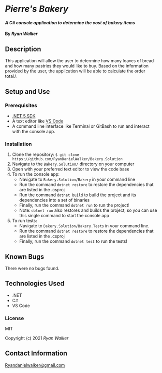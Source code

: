 # _Pierre's Bakery_

#### _A C# console application to determine the cost of bakery items_

#### By _Ryan Walker_

## Description
This application will allow the user to determine how many loaves of bread and how many pastries they would like to buy. Based on the information provided by the user, the application will be able to calculate the order total.\

## Setup and Use

### Prerequisites
* [.NET 5 SDK](https://dotnet.microsoft.com/download/dotnet/5.0)
* A text editor like [VS Code](https://code.visualstudio.com/)
* A command line interface like Terminal or GitBash to run and interact with the console app.

### Installation
1. Clone the repository: `$ git clone https://github.com/RyanDanielWalker/Bakery.Solution`
2. Navigate to the `Bakery.Solution/` directory on your computer
3. Open with your preferred text editor to view the code base
4. To run the console app:
    * Navigate to `Bakery.Solution/Bakery` in your command line
    * Run the command `dotnet restore` to restore the dependencies that are listed in the .csproj
    * Run the command `dotnet build` to build the project and its dependencies into a set of binaries
    * Finally, run the command `dotnet run` to run the project!
    * Note: `dotnet run` also restores and builds the project, so you can use this single command to start the console app
5. To run tests:
    * Navigate to `Bakery.Solution/Bakery.Tests` in your command line.
    * Run the command `dotnet restore` to restore the dependencies that are listed in the .csproj
    * Finally, run the command `dotnet test` to run the tests!

## Known Bugs
There were no bugs found.

## Technologies Used
* .NET
* C#
* VS Code

### License

MIT

Copyright (c) 2021 _Ryan Walker_

## Contact Information
[Ryandanielwalker@gmail.com](mailto:ryandanielwalker@gmail.com)





